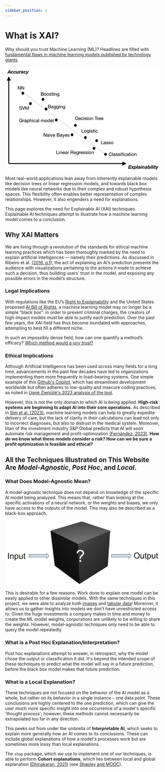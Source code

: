 ```yaml
---
sidebar_position: 1
---
```



# What is XAI?

Why should you trust Machine Learning (ML)? Headlines are filled with [fundamental flaws in machine learning models published by technology giants](https://www.nytimes.com/2023/05/22/technology/ai-photo-labels-google-apple.html).

![Accuracy vs explainability graph](src/accuracy_vs_explainability.png "In general, the more complicated – and inscrutable – your model, the more powerful it can become.")

Most real-world applications lean away from inherently explainable models like decision trees or linear regression models, and towards black box models like neural networks due to their complex and robust hypothesis spaces. This flexibility often enables better representation of complex relationships. However, it also engenders a need for explanations.

This page explores the need for Explainable AI (XAI) techniques. Explainable AI techniques attempt to illustrate how a machine learning model comes to a conclusion.

## Why XAI Matters
We are living through a revolution of the standards for ethical machine learning practices which has been thoroughly marked by the need to explain artificial intelligences — namely their predictions. As discussed in Ribeiro et al. [(2016, p.1)](https://arxiv.org/abs/1602.04938), the act of explaining an AI’s prediction presents the audience with visualizations pertaining to the actions it made to achieve such a decision, thus building users’ trust in the model, and exposing any possible errors in the model’s structure.

### Legal Implications
With regulations like the EU’s [Right to Explainability](https://www.europarl.europa.eu/news/en/press-room/20231206IPR15699/artificial-intelligence-act-deal-on-comprehensive-rules-for-trustworthy-ai) and the United States proposed [AI Bill of Rights](https://www.whitehouse.gov/ostp/ai-bill-of-rights/), a machine learning model may no longer be a simple “black box”: in order to prevent criminal charges, the creators of high-impact models must be able to justify each prediction. Over the past few years, the XAI field has thus become inundated with approaches, attempting to best fill a different niche.

In such an impossibly dense field, how can one quantify a method’s efficacy? [Which method would a jury trust?](../Shapley%20Values/The%20EU's%20right%20to%20explainability.md)

### Ethical Implications

Although Artificial Intelligence has been used across many fields for a long time, advancements in the past few decades have led to organizations implementing them more frequently in load-bearing systems. One simple example of this [Github's Copilot](https://github.com/features/copilot), which has streamlined development worldwide but often adheres to low-quality and insecure coding practices, as noted in [Ugnė Zieniūtė's 2023 analysis of the tool](https://nordvpn.com/blog/is-github-copilot-safe-to-use-at-work/).

However, this is not the only domain to which AI is being applied. **High-risk systems are beginning to adapt AI into their core operations.** As described in [Sim et al. (2023)](https://journals.lww.com/smj/Fulltext/2023/02000/Machine_learning_in_medicine__what_clinicians.1.aspx#:~:text=on%20ML%20projects.-,Explainability,-The%20concept%20of), machine learning models can help to greatly expedite delivery of care, but the lack of clarity in their calculations can lead not only to incorrect diagnoses, but also to distrust in the medical system. Moreover, titan of the investment industry S&P Global predicts that AI will soon automate risk management and profit-optimization [(Fernández, 2023)](https://www.spglobal.com/en/research-insights/featured/special-editorial/ai-in-banking-ai-will-be-an-incremental-game-changer). **How do we know what these models consider a risk? How can we be sure a profit optimization is feasible and ethical?**

## All the Techniques Illustrated on This Website Are *Model-Agnostic*, *Post Hoc*, and *Local*.

### What Does Model-Agnostic Mean?
A model-agnostic technique does not depend on knowledge of the specific AI model being analyzed. This means that, rather than looking at the specific activations of a neural network, or the weights and biases, we only have access to the outputs of the model. This may also be described as a black-box approach.

![Black Box Clipart](src/Black_Box_Clipart.png "What is happening in the box? Not our problem!")

This is desirable for a few reasons. Work done to explain one model can be easily applied to other dissimilar models. With the same techniques in this project, we were able to analyze both [images](/Explainable-Ai-Comps-2024/User%20Study/ResNet%20-%20Comparative%20Results) and [tabular data](/Explainable-Ai-Comps-2024/User%20Study/MOOC%20-%20Comparative%20Results)! Moreover, it allows us to gather insights into models we don't have unrestricted access to. Given the huge investments a company makes in time and money to create the ML model weights, corporations are unlikely to be willing to share the weights. However, model-agnostic techniques only need to be able to query the model repeatedly.

### What is a Post Hoc Explanation/Interpretation?

Post hoc explanations attempt to answer, in retrospect, why the model chose the output or classification it did. It's beyond the intended scope of these techniques to predict what the model will say in a future prediction, before the black box model makes that future prediction.

### What is a Local Explanation?

These techniques are not focused on the behavior of the AI model as a whole, but rather on its behavior in a single instance – one data point. These conclusions are highly centered to the one prediction, which can give the user much more specific insight into one occurrence of a model's specific 'thought process'; however, these methods cannot necessarily be extrapolated too far in any direction.

This peeks out from under the umbrella of **Interpretable AI**, which seeks to explain more generally how an AI comes to its conclusions. These can include global explanations of how a model's processes work but are sometimes more lossy than local explanations.

The ```shap``` package, which we use to implement one of our techniques, is able to perform **Cohort explanations**, which lies between local and global explanation [(Dhinakaran, 2021)](https://towardsdatascience.com/a-look-into-global-cohort-and-local-model-explainability-973bd449969f) (see [Shapley and MOOC](../Shapley%20Values/Shapley%20and%20MOOC.md)).
